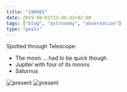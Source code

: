 ```yaml
---
title: "190901"
date: 2019-09-01T22:44:32+02:00
tags: ["blog", "astronomy", "observation"]
type: "posts"
---
```



Spotted through Telescope:

* The moon ... had to be quick though
* Jupiter with four of its moons
* Saturnus


<img src="/images/as_20190901_01.jpg" alt="present" class="default">
<img src="/images/as_20190901_02.jpg" alt="present" class="default">
